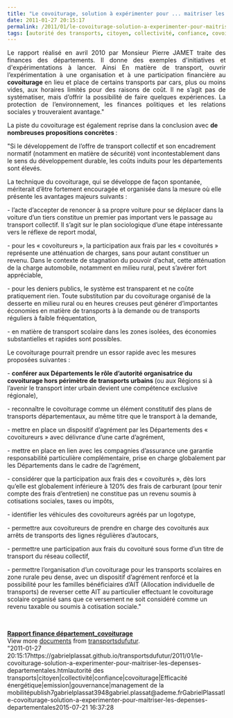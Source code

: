 ```yaml
---
title: "Le covoiturage, solution à expérimenter pour ... maitriser les dépenses départementales"
date: 2011-01-27 20:15:17
permalink: /2011/01/le-covoiturage-solution-a-experimenter-pour-maitriser-les-depenses-departementales.html
tags: [autorité des transports, citoyen, collectivité, confiance, covoiturage, Efficacité énergétique, emission, gouvernance, management de la mobilité]
---
```


<p><span style="font-size: small"> <p style="text-align: justify">Le rapport réalisé en avril 2010 par Monsieur Pierre JAMET traite des finances des départements. Il donne des exemples d'initiatives et d'expérimentations à lancer. Ainsi En matière de transport, ouvrir l’expérimentation à une organisation et à une participation financière au <strong>covoiturage </strong>en lieu et place de certains transports par cars, plus ou moins vides, aux horaires limités pour des raisons de coût. Il ne s’agit pas de systématiser, mais d’offrir la possibilité de faire quelques expériences. La protection de l’environnement, les finances politiques et les relations sociales y trouveraient avantage."</p> </span></p> <p><span style=""font-size: small"">La piste du covoiturage est également reprise dans la conclusion avec <strong>de nombreuses propositions concrètes </strong>:</span></p> <p> <p>"Si le développement de l’offre de transport collectif et son encadrement normatif (notamment en matière de sécurité) vont incontestablement dans le sens du développement durable, les coûts induits pour les départements sont élevés.</p> </p> <p>La technique du covoiturage, qui se développe de façon spontanée, mériterait d’être fortement encouragée et organisée dans la mesure où elle présente les avantages majeurs suivants : </p>  <!--more-->   <p style=""padding-left: 30px"">- l’acte d’accepter de renoncer à sa propre voiture pour se déplacer dans la voiture d’un tiers constitue un premier pas important vers le passage au transport collectif. Il s’agit sur le plan sociologique d’une étape intéressante vers le réflexe de report modal,</p> <p> <p style=""padding-left: 30px"">- pour les « covoitureurs », la participation aux frais par les « covoiturés » représente une atténuation de charges, sans pour autant constituer un revenu. Dans le contexte de stagnation du pouvoir d’achat, cette atténuation de la charge automobile, notamment en milieu rural, peut s’avérer fort appréciable,</p> <p style=""padding-left: 30px"">- pour les deniers publics, le système est transparent et ne coûte pratiquement rien. Toute substitution par du covoiturage organisé de la desserte en milieu rural ou en heures creuses peut générer d’importantes économies en matière de transports à la demande ou de transports réguliers à faible fréquentation,</p> <p style=""padding-left: 30px"">- en matière de transport scolaire dans les zones isolées, des économies substantielles et rapides sont possibles.</p> <p>Le covoiturage pourrait prendre un essor rapide avec les mesures proposées suivantes :</p> </p> <p style=""padding-left: 30px"">- <strong>conférer aux Départements le rôle d’autorité organisatrice du covoiturage hors périmètre de transports urbains </strong>(ou aux Régions si à l’avenir le transport inter urbain devient une compétence exclusive régionale),</p> <p> <p style=""padding-left: 30px"">- reconnaître le covoiturage comme un élément constitutif des plans de transports départementaux, au même titre que le transport à la demande,</p> <p style=""padding-left: 30px"">- mettre en place un dispositif d’agrément par les Départements des « covoitureurs » avec délivrance d’une carte d’agrément,</p> <p style=""padding-left: 30px"">- mettre en place en lien avec les compagnies d’assurance une garantie responsabilité particulière complémentaire, prise en charge globalement par les Départements dans le cadre de l’agrément,</p> <p style=""padding-left: 30px"">- considérer que la participation aux frais des « covoiturés », dès lors qu’elle est globalement inférieure à 120% des frais de carburant (pour tenir compte des frais d’entretien) ne constitue pas un revenu soumis à cotisations sociales, taxes ou impôts,</p> <p style=""padding-left: 30px"">- identifier les véhicules des covoitureurs agréés par un logotype,</p> <p style=""padding-left: 30px"">- permettre aux covoitureurs de prendre en charge des covoiturés aux arrêts de transports des lignes régulières d’autocars,</p> <p style=""padding-left: 30px"">- permettre une participation aux frais du covoituré sous forme d’un titre de transport du réseau collectif,</p> </p> <p style=""text-align: justifypadding-left: 30px"">- permettre l’organisation d’un covoiturage pour les transports scolaires en zone rurale peu dense, avec un dispositif d’agrément renforcé et la possibilité pour les familles bénéficiaires d’AIT (Allocation individuelle de transports) de reverser cette AIT au particulier effectuant le covoiturage scolaire organisé sans que ce versement ne soit considéré comme un revenu taxable ou soumis à cotisation sociale." </p> <p> </p> <div id=""__ss_6719916"" style=""width: 477px""><strong style=""margin: 12px 0 4px""><a href=""http://www.slideshare.net/transportsdufutur/rapport-finance-dpartementcovoiturage"" title=""Rapport finance département_covoiturage"">Rapport finance département_covoiturage</a></strong>        <div style=""padding: 5px 0 12px"">View more <a href=""http://www.slideshare.net/"">documents</a> from <a href=""http://www.slideshare.net/transportsdufutur"">transportsdufutur</a>.</div> </div>"2011-01-27 20:15:17https://gabrielplassat.github.io/transportsdufutur/2011/01/le-covoiturage-solution-a-experimenter-pour-maitriser-les-depenses-departementales.htmlautorité des transports|citoyen|collectivité|confiance|covoiturage|Efficacité énergétique|emission|gouvernance|management de la mobilitépublish7gabrielplassat3948gabriel.plassat@ademe.frGabrielPlassatle-covoiturage-solution-a-experimenter-pour-maitriser-les-depenses-departementales2015-07-21 16:37:28
